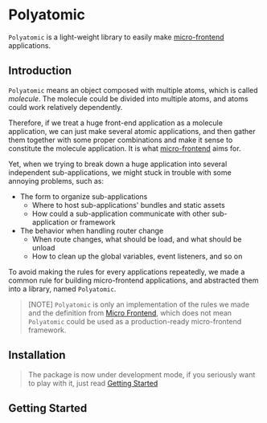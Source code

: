 # Polyatomic

`Polyatomic` is a light-weight library to easily make [micro-frontend](https://micro-frontends.org/) applications.

## Introduction

`Polyatomic` means an object composed with multiple atoms, which is called *molecule*. The molecule could be divided into multiple atoms, and atoms could work relatively dependently.

Therefore, if we treat a huge front-end application as a molecule application, we can just make several atomic applications, and then gather them together with some proper combinations and make it sense to constitute the molecule application. It is what [micro-frontend](https://micro-frontends.org/) aims for.

Yet, when we trying to break down a huge application into several independent sub-applications, we might stuck in trouble with some annoying problems, such as:

- The form to organize sub-applications
  - Where to host sub-applications' bundles and static assets
  - How could a sub-application communicate with other sub-application or framework
- The behavior when handling router change
  - When route changes, what should be load, and what should be unload
  - How to clean up the global variables, event listeners, and so on

To avoid making the rules for every applications repeatedly, we made a common rule for building micro-frontend applications, and abstracted them into a library, named `Polyatomic`.

> [NOTE] `Polyatomic` is only an implementation of the rules we made and the definition from [Micro Frontend](https://micro-frontends.org/), which does not mean `Polyatomic` could be used as a production-ready micro-frontend framework.

## Installation

> The package is now under development mode, if you seriously want to play with it, just read [Getting Started](#getting-started)

## Getting Started

